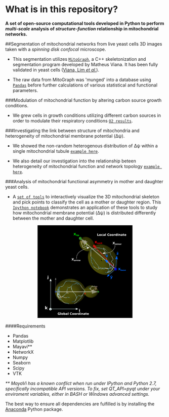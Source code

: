 # What is in this repository?
**A set of open-source computational tools developed in Python to perform *multi-scale* analysis of *structure-function* relationship in mitochondrial networks.**

##Segmentation of mitochondrial networks from live yeast cells 3D images taken with a *spinning disk confocal* microscope.
- This segmentation utilizes [`MitoGraph`](https://github.com/vianamp/MitoGraph.git), a C++ skeletonization and segmentation program developed by Matheus Viana. It has been fully validated in yeast cells \([Viana, Lim *et al.*](http://www.ncbi.nlm.nih.gov/pubmed/25640425)). 

- The raw data from MitoGraph was 'munged' into a database using [`Pandas`](http://pandas.pydata.org/pandas-docs/stable/) before further calculations of various statistical and functional parameters.

###Modulation of mitochondrial function by altering carbon source growth conditions.
- We grew cells in growth conditions utilizing different carbon sources in order to modulate their respiratory conditions [`O2 results`](https://github.com/moosekaka/sweepython/blob/master/o2_vr_dy_panel.ipynb).

###Investigating the link between structure of mitochondria and heterogeneity of mitochondrial membrane potential (Δψ).
- We showed the non-random heterogenous distribution of Δψ within a single mitochondrial tubule [`example here`](https://github.com/moosekaka/sweepython/tree/master/tubuleHet).

- We also detail our investigation into the relationship beteen heterogeneity of mitochondrial function and network topology [`example here`](https://github.com/moosekaka/sweepython/tree/master/networkHet).

###Analysis of mitochondrial functional asymmetry in mother and daughter yeast cells.
- A [`set of tools`](https://github.com/moosekaka/sweepython/tree/master/vtk_viz) to interactively visualize the 3D mitochondrial skeleton and pick points to classify the cell as a mother or daughter region. This [`Ipython notebook`](https://github.com/moosekaka/sweepython/blob/master/mother%20bud%20analysis.ipynb) demonstrates an application of these tools to study how mitochondrial membrane potential (Δψ) is distributed differently between the mother and daughter cell.  

<p align="center">
<img src="https://github.com/moosekaka/sweepython/blob/master/images/coors.png" width="300" />
</p>

####Requirements
* Pandas
* Matplotlib
* Mayavi\**
* NetworkX
* Numpy
* Seaborn
* Scipy
* VTK

_\** MayaVi has a known conflict when run under IPython and Python 2.7, specifically incompatible API versions. To fix, set QT_API=pyqt under your enviroment variables, either in BASH or Windows advanced settings._


The best way to ensure all dependencies are fulfilled is by installing the [Anaconda](https://www.continuum.io/downloads) Python package.

